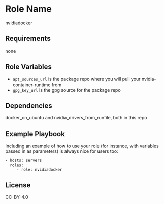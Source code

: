 Role Name
=========

nvidiadocker

Requirements
------------

none

Role Variables
--------------

- `apt_sources_url` is the package repo where you will pull your nvidia-container-runtime from
- `gpg_key_url` is the gpg source for the package repo

Dependencies
------------

docker_on_ubuntu and nvidia_drivers_from_runfile, both in this repo

Example Playbook
----------------

Including an example of how to use your role (for instance, with variables passed in as parameters) is always nice for users too:

    - hosts: servers
      roles:
         - role: nvidiadocker

License
-------

CC-BY-4.0
